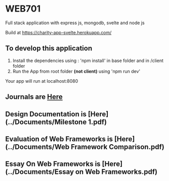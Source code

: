 # WEB701

Full stack application with express js, mongodb, svelte and node js 

Build at https://charity-app-svelte.herokuapp.com/

## To develop this application 

1. Install the dependencies using : 'npm install' in base folder and in /client folder
2. Run the App from root folder **(not client)** using 'npm run dev'

Your app will run at localhost:8080

## Journals are [Here](../Documents/Journals/index.md)
 
## Design Documentation is [Here](../Documents/Milestone 1.pdf)
 
## Evaluation of Web Frameworks is [Here](../Documents/Web Framework Comparison.pdf)
 
## Essay On Web Frameworks is [Here](../Documents/Essay on Web Frameworks.pdf)
 
 
